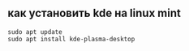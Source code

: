 ## как установить kde на linux mint

```
sudo apt update  
sudo apt install kde-plasma-desktop
```


